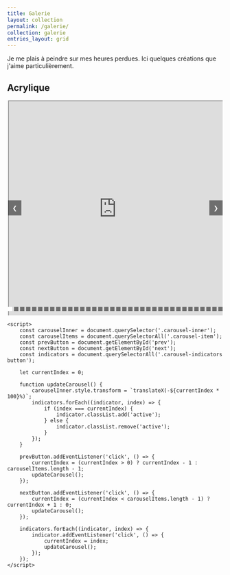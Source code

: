 ```yaml
---
title: Galerie
layout: collection
permalink: /galerie/
collection: galerie
entries_layout: grid
---
```


Je me plais à peindre sur mes heures perdues. Ici quelques créations que j'aime particulièrement.

## Acrylique


<html lang="fr">
<head>
    <meta charset="UTF-8">
    <meta name="viewport" content="width=device-width, initial-scale=1.0">
    <title>Carousel avec Lazy Loading</title>
    <style>
        .carousel {
            position: relative;
            width: 500px;
            height: 500px;
            overflow: hidden;
            margin: auto;
        }
        .carousel-inner {
            display: flex;
            width: 100%;
            height: 100%;
            transition: transform 0.5s ease;
        }
        .carousel-item {
            min-width: 100%;
            height: 100%;
        }
        .carousel-item iframe {
            width: 100%;
            height: 100%;
        }
        .carousel-controls {
            position: absolute;
            top: 50%;
            width: 100%;
            display: flex;
            justify-content: space-between;
            transform: translateY(-50%);
        }
        .carousel-controls button {
            background-color: rgba(0, 0, 0, 0.5);
            border: none;
            color: white;
            padding: 10px;
            cursor: pointer;
        }
        .carousel-indicators {
            position: absolute;
            bottom: 10px;
            width: 100%;
            display: flex;
            justify-content: center;
        }
        .carousel-indicators button {
            background-color: rgba(0, 0, 0, 0.5);
            border: none;
            color: white;
            padding: 5px;
            cursor: pointer;
            margin: 0 2px;
        }
        .carousel-indicators button.active {
            background-color: white;
            color: black;
        }
    </style>
</head>
<body>
    <div class="carousel">
        <div class="carousel-inner">
            <div class="carousel-item">
                <iframe loading="lazy" src="https://drive.google.com/file/d/1qzU4GJUEsXDQA7ZPyKa6WJJX2oC7iFrI/preview" title="Squeegee swipe 4 (toile 40 x 40).heic"></iframe>
            </div>
            <div class="carousel-item">
                <iframe loading="lazy" src="https://drive.google.com/file/d/1udqgpjZKfTq5f7EUYEzyA-sFx13YebQV/preview"></iframe>
            </div>
            <div class="carousel-item">
                <iframe loading="lazy" src="https://drive.google.com/file/d/1cNLveEmEDr0elVbS4JxG1CTXAHq4RGnC/preview"></iframe>
            </div>
            <div class="carousel-item">
                <iframe loading="lazy" src="https://drive.google.com/file/d/1USEljVwcWTb1FYSNcoLCZbsqCgtL76hA/preview"></iframe>
            </div>
            <div class="carousel-item">
                <iframe loading="lazy" src="https://drive.google.com/file/d/1INsEnUjB3MEL1CYF0pwq3XgJki7mLYIi/preview" title="Cardboard pull 4 - Fluorescent (CE 21 x 30).heic"></iframe>
            </div>
            <!--
            <div class="carousel-item">
                <iframe loading="lazy" src="https://drive.google.com/file/d/1fNgU0reOz7Cqd4yQIXkQBx1Vk2G_C0-R/preview" title="Cardboard pull 6.heic"></iframe>
            </div>
            -->
            <div class="carousel-item">
                <iframe loading="lazy" src="https://drive.google.com/file/d/1Ae52NCcpynB29mIGXB7_uRpfS3U6MCdu/preview" title="Cardboard pull 8 (toile 40 x 50).heic"></iframe>
            </div>
            <!--
            <div class="carousel-item">
                <iframe loading="lazy" src="https://drive.google.com/file/d/1bzcES1Lh90mDuexcZmCb0W0Bmsy3RI-X/preview" title="Cardboard pull 9 - Butterfly (toile 40 x 50).heic"></iframe>
            </div>
            -->
            <div class="carousel-item">
                <iframe loading="lazy" src="https://drive.google.com/file/d/1BNILMiH8bKWKX1WJdQh9U3A0m6qHQcjk/preview" title="Cardboard swipe 1 (CE 21 x 30).heic"></iframe>
            </div>
            <div class="carousel-item">
                <iframe loading="lazy" src="https://drive.google.com/file/d/1fNBxvhyV4XPppI9DPs2dzG6F-PpzUvdS/preview" title="Chaotic pour 2 (toile 40 x 40).heic"></iframe>
            </div>
            <div class="carousel-item">
                <iframe loading="lazy" src="https://drive.google.com/file/d/1VM_O09YhvGyG7eX5B8Qag4uJkAjxhch2/preview" title="Chaotic pour 3 - Rose et mauve (toile 40 x 40).heic"></iframe>
            </div>
            <!--
            <div class="carousel-item">
                <iframe loading="lazy" src="https://drive.google.com/file/d/1wBXJjhOXYgoUXfGtH3IUrydU1K3QG0HP/preview" title="Chaotique pour 1 (toile 20 x 20).heic"></iframe>
            </div>
            -->
            <div class="carousel-item">
                <iframe loading="lazy" src="https://drive.google.com/file/d/150hKglGTN3-R_7po5riJjCS6aFLQprx9/preview" title="Couteau 1 (toile 40 x 40).heic"></iframe>
            </div>
            <div class="carousel-item">
                <iframe loading="lazy" src="https://drive.google.com/file/d/1LpOfI5D9pJ6IhEuQzEAC_4G6CvCrBptE/preview" title="Couteau 2 (CE 20 x 20).heic"></iframe>
            </div>
            <div class="carousel-item">
                <iframe loading="lazy" src="https://drive.google.com/file/d/1t9AM-XCmKHm8SxtNsngRn16aoz8QfikT/preview" title="Couteau 3 (CE 20 x 20).heic"></iframe>
            </div>
            <div class="carousel-item">
                <iframe loading="lazy" src="https://drive.google.com/file/d/154lOeXsuTq3ITvtOgI2gAv1W-4wlsZ9B/preview" ></iframe>
            </div>
            <div class="carousel-item">
                <iframe loading="lazy" src="https://drive.google.com/file/d/1F8qsLRtuy91Yk6fZkqTVHxr_LsCinSlp/preview" ></iframe>
            </div>
            <div class="carousel-item">
                <iframe loading="lazy" src="https://drive.google.com/file/d/1GxBLbnp4YrCnfrymS29JCkk_wXRVsLld/preview" title="Flip cup 1 - Géode onirique (toile 40 x 40).heic"></iframe>
            </div>
            <!--
            <div class="carousel-item">
                <iframe loading="lazy" src="https://drive.google.com/file/d/1qKQHPkB85uvqHLa8oL8jrXXhDHViYq64/preview" title="Flip cup 2 - Oniroi (toile 40 x 40).heic"></iframe>
            </div>
            <div class="carousel-item">
                <iframe loading="lazy" src="https://drive.google.com/file/d/1LX5HCV4psmm4xxKJYQf-MCDVP6uWEbnN/preview" title="Flower pour 1 (toile 20 x 20).heic"></iframe>
            </div>
            <div class="carousel-item">
                <iframe loading="lazy" src="https://drive.google.com/file/d/1G48JSfgraW_w59fN5rWFYfCg4EXx9W8V/preview" title="Flower pour 3 - Centrifugé (toile 20 x 20).heic"></iframe>
            </div>
            <div class="carousel-item">
                <iframe loading="lazy" src="https://drive.google.com/file/d/1G5gf2yEmV8pG8zWnKBfUBIFxk-yTRmch/preview" title="Flower pour 4 (toile 40 x 40).heic"></iframe>
            </div>
            -->
            <div class="carousel-item">
                <iframe loading="lazy" src="https://drive.google.com/file/d/1zkXTTEShJ85LoZ8NorPH9_tzJZr_QBaZ/preview" title="Mix arc-en-ciel 1 (toile 20 x 20).heic"></iframe>
            </div>
            <!--
            <div class="carousel-item">
                <iframe loading="lazy" src="https://drive.google.com/file/d/1Z4_TdhjxeW8v8zJTkuVNlw7lajZPN-8J/preview" title="Mix arc-en-ciel 3 (toile 20 x 20).heic"></iframe>
            </div>
            <div class="carousel-item">
                <iframe loading="lazy" src="https://drive.google.com/file/d/1Vy277BRddI0LgNKlpX2SllqdrHNgc2k_/preview" title="Mix arc-en-ciel 4 (toile 30 x 30).heic"></iframe>
            </div>
            -->
            <div class="carousel-item">
                <iframe loading="lazy" src="https://drive.google.com/file/d/1duI87n9ZxEGvqrdX-p1sZox4sH36aDwB/preview" title="Squeegee swipe 1 .heic"></iframe>
            </div>
            <div class="carousel-item">
                <iframe loading="lazy" src="https://drive.google.com/file/d/1m5f7i8b6NI4zGvD8Tq6Q3z5ssfUbREad/preview" title="Squeegee swipe 3 (CE 20 x 20).heic"></iframe>
            </div>
            <div class="carousel-item">
                <iframe loading="lazy" src="https://drive.google.com/file/d/1T0eCzwR_cnggGhCI1Nyfvzv8lJtTYEhQ/preview" title="Squeegee swipe 3 (toile 40 x 40).heic"></iframe>
            </div>
            <div class="carousel-item">
                <iframe loading="lazy" src="https://drive.google.com/file/d/11Ly-vJiB1BxAiS_l304TeShQR3uB3XFy/preview" title="Straight pour 1 - Ciel nuageux (toile 40 x 40).heic"></iframe>
            </div>
            <div class="carousel-item">
                <iframe loading="lazy" src="https://drive.google.com/file/d/1kzIoW4W0dapeRpknbBwmMKtjFLr-Ke6y/view?usp=drive_link/preview" ></iframe>
            </div>
            <div class="carousel-item">
                <iframe loading="lazy" src="https://drive.google.com/file/d/186FZqYGxQQ6VSruiUmnNWGLH5wvbggoi/preview" title="Straight pour 7 (toile 40 x 40).heic"></iframe>
            </div>
            <div class="carousel-item">
                <iframe loading="lazy" src="https://drive.google.com/file/d/1E0-0tLQoG8ywRxCkT9my-07O-wzpfFLD/preview" title="Géométrique 2 (CE 20 x 20).heic"></iframe>
            </div>
            <div class="carousel-item">
                <iframe loading="lazy" src="https://drive.google.com/file/d/1jfwWYWx21eqiHQIsacpyGp24VWP6ORw-/preview" title="Puddle pour 1 - Colorful (toile 20 x 20).heic"></iframe>
            </div>
            <div class="carousel-item">
                <iframe loading="lazy" src="https://drive.google.com/file/d/1_UVtOHtTDLjnFbCFae1dKi6kLpNzbYlu/preview" title="Puddle pour 2 (toile 40 x 40).heic"></iframe>
            </div>
        </div>
        <div class="carousel-controls">
            <button id="prev">❮</button>
            <button id="next">❯</button>
        </div>
        <div class="carousel-indicators">
            <button class="active" data-slide="0"></button>
            <button data-slide="1"></button>
            <button data-slide="2"></button>
            <button data-slide="3"></button>
            <button data-slide="4"></button>
            <button data-slide="5"></button>
            <button data-slide="6"></button>
            <button data-slide="7"></button>
            <button data-slide="8"></button>
            <button data-slide="9"></button>
            <button data-slide="10"></button>
            <button data-slide="11"></button>
            <button data-slide="12"></button>
            <button data-slide="13"></button>
            <button data-slide="14"></button>
            <button data-slide="15"></button>
            <button data-slide="16"></button>
            <button data-slide="17"></button>
            <button data-slide="18"></button>
            <button data-slide="19"></button>
            <button data-slide="20"></button>
            <button data-slide="21"></button>
            <button data-slide="22"></button>
            <button data-slide="23"></button>
            <button data-slide="24"></button>
            <button data-slide="25"></button>
            <button data-slide="26"></button>
            <button data-slide="27"></button>
            <button data-slide="28"></button>
            <button data-slide="29"></button>
            <button data-slide="30"></button>
            <button data-slide="31"></button>
            <button data-slide="32"></button>
            <button data-slide="33"></button>
            <button data-slide="34"></button>
            <button data-slide="35"></button>
        </div>
    </div>

    <script>
        const carouselInner = document.querySelector('.carousel-inner');
        const carouselItems = document.querySelectorAll('.carousel-item');
        const prevButton = document.getElementById('prev');
        const nextButton = document.getElementById('next');
        const indicators = document.querySelectorAll('.carousel-indicators button');

        let currentIndex = 0;

        function updateCarousel() {
            carouselInner.style.transform = `translateX(-${currentIndex * 100}%)`;
            indicators.forEach((indicator, index) => {
                if (index === currentIndex) {
                    indicator.classList.add('active');
                } else {
                    indicator.classList.remove('active');
                }
            });
        }

        prevButton.addEventListener('click', () => {
            currentIndex = (currentIndex > 0) ? currentIndex - 1 : carouselItems.length - 1;
            updateCarousel();
        });

        nextButton.addEventListener('click', () => {
            currentIndex = (currentIndex < carouselItems.length - 1) ? currentIndex + 1 : 0;
            updateCarousel();
        });

        indicators.forEach((indicator, index) => {
            indicator.addEventListener('click', () => {
                currentIndex = index;
                updateCarousel();
            });
        });
    </script>
</body>

<!--
</html>


## Aquarelle 

<html lang="fr">
<head>
    <meta charset="UTF-8">
    <meta name="viewport" content="width=device-width, initial-scale=1.0">
    <title>Carousel avec Lazy Loading</title>
    <style>
        .carousel {
            position: relative;
            width: 500px;
            height: 500px;
            overflow: hidden;
            margin: auto;
        }
        .carousel-inner {
            display: flex;
            width: 100%;
            height: 100%;
            transition: transform 0.5s ease;
        }
        .carousel-item {
            min-width: 100%;
            height: 100%;
        }
        .carousel-item iframe {
            width: 100%;
            height: 100%;
        }
        .carousel-controls {
            position: absolute;
            top: 50%;
            width: 100%;
            display: flex;
            justify-content: space-between;
            transform: translateY(-50%);
        }
        .carousel-controls button {
            background-color: rgba(0, 0, 0, 0.5);
            border: none;
            color: white;
            padding: 10px;
            cursor: pointer;
        }
        .carousel-indicators {
            position: absolute;
            bottom: 10px;
            width: 100%;
            display: flex;
            justify-content: center;
        }
        .carousel-indicators button {
            background-color: rgba(0, 0, 0, 0.5);
            border: none;
            color: white;
            padding: 5px;
            cursor: pointer;
            margin: 0 2px;
        }
        .carousel-indicators button.active {
            background-color: white;
            color: black;
        }
    </style>
</head>
<body>
    <div class="carousel">
        <div class="carousel-inner">
            <div class="carousel-item">
                <iframe loading="lazy" src="https://drive.google.com/file/d/1-FtJoAzL-0kRd5pPRp_4yQ8DTw_XVEdI/preview" title="Abstrait 1.jpg"></iframe>
            </div>
            <div class="carousel-item">
                <iframe loading="lazy" src="https://drive.google.com/file/d/14mWClvtXYY7JcQzMXInq6RaxziwCxI-5/preview" title="Abstrait 2.jpg"></iframe>
            </div>
            <div class="carousel-item">
                <iframe loading="lazy" src="https://drive.google.com/file/d/1xEJgUO2a3NTqZVv85LmdB7bNPpygZm9X/preview" title="Arbre 4 - Baies brillantes.jpg"></iframe>
            </div>
            <div class="carousel-item">
                <iframe loading="lazy" src="https://drive.google.com/file/d/1K2hBEl24cJ3mLcvzZipLtZW2Oy7OgUDQ/preview" title="Arbre 5 - Arbre de vie.jpg"></iframe>
            </div>
            <div class="carousel-item">
                <iframe loading="lazy" src="https://drive.google.com/file/d/1YqfJm6PjMnQ0bkvUYPGixdiyf8vnb6-a/preview" title="Arbre 6 - Cerisier en fleur, cassant le cadre (cadeau Marie Pezé).jpg"></iframe>
            </div>
            <div class="carousel-item">
                <iframe loading="lazy" src="https://drive.google.com/file/d/1IFBbrx2f4s25AYOmDq6wx3L1qsSoubrM/preview" title="Arbre 7 - Ca commence par une branche.jpg"></iframe>
            </div>
            <div class="carousel-item">
                <iframe loading="lazy" src="https://drive.google.com/file/d/1w039ggrVgEdtg99QdHVQ8hL6s0amuEQ3/preview" title="Branche 1.jpg"></iframe>
            </div>
            <div class="carousel-item">
                <iframe loading="lazy" src="https://drive.google.com/file/d/1x_raMDAQVuNj7VTfUGD8isExgtUecJmk/preview" title="Ballons 1.jpg"></iframe>
            </div>
            <div class="carousel-item">
                <iframe loading="lazy" src="https://drive.google.com/file/d/19_7oZp30o37o7VqLlC6Ql7ot9DhTILWT/preview" title="Bouquet 6.jpg"></iframe>
            </div>
            <div class="carousel-item">
                <iframe loading="lazy" src="https://drive.google.com/file/d/1-W1W6vYCsmbUsIX5X70uQL6QA1o0RA5T/preview" title="Carrés 2.png"></iframe>
            </div>
            <div class="carousel-item">
                <iframe loading="lazy" src="https://drive.google.com/file/d/1Vymvrvfr8aacgmRGPzPHeCfWP-VMWupE/preview" title="Cercle 12.jpg"></iframe>
            </div>
            <div class="carousel-item">
                <iframe loading="lazy" src="https://drive.google.com/file/d/1In8KBy_xaFARdmVU5waXk5qORsoxdnqH/preview" title="Ciel étoilé 1 - Makes me dream.jpg"></iframe>
            </div>
            <div class="carousel-item">
                <iframe loading="lazy" src="https://drive.google.com/file/d/1jxbNjmmxGQ3HRt4Po7KX_f7JjgfdzguL/preview" title="Ciel étoilé 11 - It makes me free.jpg"></iframe>
            </div>
            <div class="carousel-item">
                <iframe loading="lazy" src="https://drive.google.com/file/d/1mtvCPIv_aBxBtjAIbEGtpEFdx4pj3O6w/preview" title="Ciel étoilé 7 - La nuit est toujours étoilée.jpg"></iframe>
            </div>
            <div class="carousel-item">
                <iframe loading="lazy" src="https://drive.google.com/file/d/1oMhqqOJoSYozpltt2wFLeuSalnCk8Q5c/preview" title="Ciel étoilé 9 - Mille et une nuits.jpg"></iframe>
            </div>
            <div class="carousel-item">
                <iframe loading="lazy" src="https://drive.google.com/file/d/1M9RgMmAXGV4Qkdp_147Gg8sFAmlbjPcQ/preview" title="Composition en bleu phtalo 1 - Vague (avec des restes de peinture).jpg"></iframe>
            </div>
            <div class="carousel-item">
                <iframe loading="lazy" src="https://drive.google.com/file/d/1aMi342HCXQp3wm3aTlsLQhHzLspmhAR6/preview" title="Composition en bleu phtalo 2 - Double inversion turquoise.jpg"></iframe>
            </div>
            <div class="carousel-item">
                <iframe loading="lazy" src="https://drive.google.com/file/d/1M2vJOJEAHe5lohSEMDIoz_IVjtZfJzOQ/preview" title="Composition en bleu phtalo 3 - Inverser la vapeur.jpg"></iframe>
            </div>
            <div class="carousel-item">
                <iframe loading="lazy" src="https://drive.google.com/file/d/1p0jnZpn6kxpfhRxc_zs9d6WaWxuBfq3r/preview" title="Composition florale 5.jpg"></iframe>
            </div>
            <div class="carousel-item">
                <iframe loading="lazy" src="https://drive.google.com/file/d/15Efc4JF4-nxH8bOzf-tVclPizneRG6gZ/preview" title="Composition florale 7.jpg"></iframe>
            </div>
            <div class="carousel-item">
                <iframe loading="lazy" src="https://drive.google.com/file/d/1OusgsqMwt7liCyHNOJiXCA3lM3rRcWcB/preview" title="Composition florale 8 - Composition en C.jpg"></iframe>
            </div>
            <div class="carousel-item">
                <iframe loading="lazy" src="https://drive.google.com/file/d/1xvnqv4y-670fTO_pvHwR1X0k_4N2zRAf/preview" title="Composition simple.jpg"></iframe>
            </div>
            <div class="carousel-item">
                <iframe loading="lazy" src="https://drive.google.com/file/d/1IwvJ74ULtGGAipEjkI1JrVMDEYVijRjN/preview" title="D’après photo 1 - Centrale nucléaire (cadeau Pierrick).jpg"></iframe>
            </div>
            <div class="carousel-item">
                <iframe loading="lazy" src="https://drive.google.com/file/d/1pCx5FOaHyF_nrd34jFsuHmgMA4v5i6BA/preview" title="De mon imagination 1 - Eglise en été.jpg"></iframe>
            </div>
            <div class="carousel-item">
                <iframe loading="lazy" src="https://drive.google.com/file/d/18bMH8lE6PiEw_-nK8IXW9cN9iG98ybq7/preview" title="De mon imagination 2 - Montgolfière.jpg"></iframe>
            </div>
            <div class="carousel-item">
                <iframe loading="lazy" src="https://drive.google.com/file/d/12g5ksjOArj06Z1EpnWAUwkxpElbJujuq/preview" title="Feuille 1 - Couronne et rose.jpg"></iframe>
            </div>
            <div class="carousel-item">
                <iframe loading="lazy" src="https://drive.google.com/file/d/1tIiVB7J5iBXC7fAL_kG8K307W5oZF3Sf/preview" title="Feuille 2.jpg"></iframe>
            </div>
            <div class="carousel-item">
                <iframe loading="lazy" src="https://drive.google.com/file/d/1gewe6zdKaMz8lSAf2wGK2OOYEoUtQd0s/preview" title="Fleur 43.jpg"></iframe>
            </div>
            <div class="carousel-item">
                <iframe loading="lazy" src="https://drive.google.com/file/d/1JnycRozm7O5hjPU6U2eFV1S28C-Dt1ib/preview" title="Fleur 49.jpg"></iframe>
            </div>
            <div class="carousel-item">
                <iframe loading="lazy" src="https://drive.google.com/file/d/1Zc-2e6TKcUgbzHEHp7BTTuB19N2pmgka/preview" title="Fleur 51.jpg"></iframe>
            </div>
            <div class="carousel-item">
                <iframe loading="lazy" src="https://drive.google.com/file/d/1ohGM0GTizzUGJU6r0FQzRYFk8fYIk7KV/preview" title="Fleur 56.jpg"></iframe>
            </div>
            <div class="carousel-item">
                <iframe loading="lazy" src="https://drive.google.com/file/d/1WCmDVb2mcWxt37mzTYuaB8kqwtu93K2y/preview" title="Fond onirique 1.jpg"></iframe>
            </div>
            <div class="carousel-item">
                <iframe loading="lazy" src="https://drive.google.com/file/d/1hmNdM6KxCpkung1wlhvORGQwTvAy4190/preview" title="Fond onirique 12 - Lavender Haze.jpg"></iframe>
            </div>
            <div class="carousel-item">
                <iframe loading="lazy" src="https://drive.google.com/file/d/13wttFIF1MLPGIEaGPdMMeOFktQwZxvFD/preview" title="Fond onirique 14.jpg"></iframe>
            </div>
            <div class="carousel-item">
                <iframe loading="lazy" src="https://drive.google.com/file/d/1Q1jA-Cdvl9Ojyk14oMwy2zGhdC6O8FTk/preview" title="Fond onirique 2 - Portail vers l'inconnu.jpg"></iframe>
            </div>
            <div class="carousel-item">
                <iframe loading="lazy" src="https://drive.google.com/file/d/1xmR_NrMYTjc451baXR1XhmGmflrhu_i_/preview" title="Fondu 15.jpg"></iframe>
            </div>
            <div class="carousel-item">
                <iframe loading="lazy" src="https://drive.google.com/file/d/1r9gbVl3Z2rrDVKRiwcqzgqeBXhwb8VEt/preview" title="Fondu 2 - Mer, sable et falaise.jpg"></iframe>
            </div>
            <div class="carousel-item">
                <iframe loading="lazy" src="https://drive.google.com/file/d/1Ul9p9S5cbATW7_j1O71cNH7O_u1ixCI1/preview" title="Fondu 3 - Impression soleil levant.jpg"></iframe>
            </div>
            <div class="carousel-item">
                <iframe loading="lazy" src="https://drive.google.com/file/d/1c1cEZBcPCxf79RFmNtQkC99fSXIboRu1/preview" title="Fondu 6 - Du bleu phtalo à l'ocre jaune.jpg"></iframe>
            </div>
            <div class="carousel-item">
                <iframe loading="lazy" src="https://drive.google.com/file/d/1SRqE1DTaXAM1BVECxdlMgU1BqgsX3Kjo/preview" title="Fondu 7 - Là où naissent les étoiles.pdf"></iframe>
            </div>
            <div class="carousel-item">
                <iframe loading="lazy" src="https://drive.google.com/file/d/1c5BVEdOvavAWlHUJxjNin6xp67IadleT/preview" title="Galaxie 1.jpg"></iframe>
            </div>
            <div class="carousel-item">
                <iframe loading="lazy" src="https://drive.google.com/file/d/1Nw89tVZs79alXaYeQ9NMxvDFMpaH3xxM/preview" title="Galaxie 10.jpg"></iframe>
            </div>
            <div class="carousel-item">
                <iframe loading="lazy" src="https://drive.google.com/file/d/1MzR-jN2WbejLdYxitfVauJhuU2mKnpZc/preview" title="Galaxie 3 - Lagonalaxie.jpg"></iframe>
            </div>
            <div class="carousel-item">
                <iframe loading="lazy" src="https://drive.google.com/file/d/1k3oAjjlOoRckvvRp_M9TL_2x2q9Ajmpp/preview" title="Galaxie 9 (Cadeau Mélanie).jpg"></iframe>
            </div>
            <div class="carousel-item">
                <iframe loading="lazy" src="https://drive.google.com/file/d/1Zqowoyx1KHdT7yyzaNGu7n0ah_m6L3ON/preview" title="Gradient 3 - Fleurs.jpg"></iframe>
            </div>
            <div class="carousel-item">
                <iframe loading="lazy" src="https://drive.google.com/file/d/13oRjBPRDjA1N9BqQkAYewEPMY_PsIf9g/preview" title="Jardin naturel 16.jpg"></iframe>
            </div>
            <div class="carousel-item">
                <iframe loading="lazy" src="https://drive.google.com/file/d/1JAZXvGX9L8TelnNlYiSvEp07TsnbufMt/preview" title="Jardin naturel 18.jpg"></iframe>
            </div>
            <div class="carousel-item">
                <iframe loading="lazy" src="https://drive.google.com/file/d/1Q716DqA0WAYjbTcWxdBHjAbV5Xl2NlF4/preview" title="Jardin naturel 19.jpg"></iframe>
            </div>
            <div class="carousel-item">
                <iframe loading="lazy" src="https://drive.google.com/file/d/1UjeB6g5Kjp8bn-pny23QLB5I3_hTUrs9/preview" title="Jardin naturel 20.jpg"></iframe>
            </div>
            <div class="carousel-item">
                <iframe loading="lazy" src="https://drive.google.com/file/d/17mRcyuJAaLEtxt4mx6nWlPhQKNJop6jJ/preview" title="Jardin naturel 8 - Jardin de tulipes 3.jpg"></iframe>
            </div>
            <div class="carousel-item">
                <iframe loading="lazy" src="https://drive.google.com/file/d/1-VFpdxP1uy5VOzrRTRyos2-zynGtDb66/preview" title="Lagon.jpg"></iframe>
            </div>
            <div class="carousel-item">
                <iframe loading="lazy" src="https://drive.google.com/file/d/1a2R2drsKr3dvVULuNkEafduvFUM2_Z3m/preview" title="Lollipop (réservée Shan).jpg"></iframe>
            </div>
            <div class="carousel-item">
                <iframe loading="lazy" src="https://drive.google.com/file/d/1FBB1Iym5HAJEqArtM-q3z1SyY9O7femQ/preview" title="Montagne 6 - à transformer en marques pages.jpg"></iframe>
            </div>
            <div class="carousel-item">
                <iframe loading="lazy" src="https://drive.google.com/file/d/169e_Udgv4ATpPEmhLpzuJG6NBR5n0uz7/preview" title="Montagne 7.jpg"></iframe>
            </div>
            <div class="carousel-item">
                <iframe loading="lazy" src="https://drive.google.com/file/d/16wNVMt9gE_BaxZk5jkezCfr3EPXnRnpx/preview" title="Montagne 8.jpg"></iframe>
            </div>
            <div class="carousel-item">
                <iframe loading="lazy" src="https://drive.google.com/file/d/1cbPpXqusjdFSsL-anW9VMz1l8QU0htfB/preview" title="Montagne 9.jpg"></iframe>
            </div>
            <div class="carousel-item">
                <iframe loading="lazy" src="https://drive.google.com/file/d/1dctVEcfO4HSNjQmCakscx5Aile6tgGxJ/preview" title="Nébuleuse 12 - Fusion.jpg"></iframe>
            </div>
            <div class="carousel-item">
                <iframe loading="lazy" src="https://drive.google.com/file/d/1KKPpbET0LZGFh0c76Lho7F2oUDou2iPZ/preview" title="Nébuleuse 2 - Turquoise.jpg"></iframe>
            </div>
            <div class="carousel-item">
                <iframe loading="lazy" src="https://drive.google.com/file/d/1fQrQqPQBzFBAvJXOhuVg7MBSIByBn6Ww/preview" title="Nébuleuse 4.jpg"></iframe>
            </div>
            <div class="carousel-item">
                <iframe loading="lazy" src="https://drive.google.com/file/d/1zQiqZj41gz01YjikocEesDTKKcZwrM21/preview" title="Nébuleuse 7 - Rose.jpg"></iframe>
            </div>
            <div class="carousel-item">
                <iframe loading="lazy" src="https://drive.google.com/file/d/19SWvacR6mIjC3siBWHW9M_RxcR_lJf3L/preview" title="Nébuleuse 8 - Saint-Valentin.jpg"></iframe>
            </div>
            <div class="carousel-item">
                <iframe loading="lazy" src="https://drive.google.com/file/d/1zfjzfB-2uKKvmmBxDfU70T8tN5a2kkYm/preview" title="Nuages.jpg"></iframe>
            </div>
            <div class="carousel-item">
                <iframe loading="lazy" src="https://drive.google.com/file/d/1lr2NNzOa7Z-DLbvjqs1W7Az7Db5Up0_f/preview" title="Parterre de roses 2.jpg"></iframe>
            </div>
            <div class="carousel-item">
                <iframe loading="lazy" src="https://drive.google.com/file/d/1y-nFQCOZQkV-QRecrbiR7lgjNAsZXC82/preview" title="Perspective 1.jpg"></iframe>
            </div>
            <div class="carousel-item">
                <iframe loading="lazy" src="https://drive.google.com/file/d/1C_hLS8vsnO-As1pfSOzX1y4cYv4ZuEMN/preview" title="Sensation 1 - Parfum floral.jpg"></iframe>
            </div>
            <div class="carousel-item">
                <iframe loading="lazy" src="https://drive.google.com/file/d/1tudC1l7DS_DJ0KZjF2nRZq7oYmzYHkVM/preview" title="Silhouettes 1.heic"></iframe>
            </div>
            <div class="carousel-item">
                <iframe loading="lazy" src="https://drive.google.com/file/d/116-5ZoXac9OgUxFmB0EYIUptxouK6mVo/preview" title="Silhouettes 10.jpg"></iframe>
            </div>
            <div class="carousel-item">
                <iframe loading="lazy" src="https://drive.google.com/file/d/1dBNbB1CaRyBFhtnkvM-4mYwKcbyrkT-Z/preview" title="Silhouettes 7.jpg"></iframe>
            </div>
        </div>
        <div class="carousel-controls">
            <button id="prev">❮</button>
            <button id="next">❯</button>
        </div>
        <div class="carousel-indicators">
            <button class="active" data-slide="0"></button>
            <button data-slide="1"></button>
            <button data-slide="2"></button>
            <button data-slide="3"></button>
            <button data-slide="4"></button>
            <button data-slide="5"></button>
            <button data-slide="6"></button>
            <button data-slide="7"></button>
            <button data-slide="8"></button>
            <button data-slide="9"></button>
            <button data-slide="10"></button>
            <button data-slide="11"></button>
            <button data-slide="12"></button>
            <button data-slide="13"></button>
            <button data-slide="14"></button>
            <button data-slide="15"></button>
            <button data-slide="16"></button>
            <button data-slide="17"></button>
            <button data-slide="18"></button>
            <button data-slide="19"></button>
            <button data-slide="20"></button>
            <button data-slide="21"></button>
            <button data-slide="22"></button>
            <button data-slide="23"></button>
            <button data-slide="24"></button>
            <button data-slide="25"></button>
            <button data-slide="26"></button>
            <button data-slide="27"></button>
            <button data-slide="28"></button>
            <button data-slide="29"></button>
            <button data-slide="30"></button>
            <button data-slide="31"></button>
            <button data-slide="32"></button>
            <button data-slide="33"></button>
            <button data-slide="34"></button>
            <button data-slide="35"></button>
            <button data-slide="36"></button>
            <button data-slide="37"></button>
            <button data-slide="38"></button>
            <button data-slide="39"></button>
            <button data-slide="40"></button>
            <button data-slide="41"></button>
            <button data-slide="42"></button>
            <button data-slide="43"></button>
            <button data-slide="44"></button>
            <button data-slide="45"></button>
            <button data-slide="46"></button>
            <button data-slide="47"></button>
            <button data-slide="48"></button>
            <button data-slide="49"></button>
            <button data-slide="50"></button>
            <button data-slide="51"></button>
            <button data-slide="52"></button>
            <button data-slide="53"></button>
            <button data-slide="54"></button>
            <button data-slide="55"></button>
            <button data-slide="56"></button>
            <button data-slide="57"></button>
            <button data-slide="58"></button>
            <button data-slide="59"></button>
            <button data-slide="60"></button>
        </div>
    </div>

    <script>
        const carouselInner = document.querySelector('.carousel-inner');
        const carouselItems = document.querySelectorAll('.carousel-item');
        const prevButton = document.getElementById('prev');
        const nextButton = document.getElementById('next');
        const indicators = document.querySelectorAll('.carousel-indicators button');

        let currentIndex = 0;

        function updateCarousel() {
            carouselInner.style.transform = `translateX(-${currentIndex * 100}%)`;
            indicators.forEach((indicator, index) => {
                if (index === currentIndex) {
                    indicator.classList.add('active');
                } else {
                    indicator.classList.remove('active');
                }
            });
        }

        prevButton.addEventListener('click', () => {
            currentIndex = (currentIndex > 0) ? currentIndex - 1 : carouselItems.length - 1;
            updateCarousel();
        });

        nextButton.addEventListener('click', () => {
            currentIndex = (currentIndex < carouselItems.length - 1) ? currentIndex + 1 : 0;
            updateCarousel();
        });

        indicators.forEach((indicator, index) => {
            indicator.addEventListener('click', () => {
                currentIndex = index;
                updateCarousel();
            });
        });
    </script>
</body>
</html>

## Carte de voeux

<html lang="fr">
<head>
    <meta charset="UTF-8">
    <meta name="viewport" content="width=device-width, initial-scale=1.0">
    <title>Carousel avec Lazy Loading</title>
    <style>
        .carousel {
            position: relative;
            width: 500px;
            height: 500px;
            overflow: hidden;
            margin: auto;
        }
        .carousel-inner {
            display: flex;
            width: 100%;
            height: 100%;
            transition: transform 0.5s ease;
        }
        .carousel-item {
            min-width: 100%;
            height: 100%;
        }
        .carousel-item iframe {
            width: 100%;
            height: 100%;
        }
        .carousel-controls {
            position: absolute;
            top: 50%;
            width: 100%;
            display: flex;
            justify-content: space-between;
            transform: translateY(-50%);
        }
        .carousel-controls button {
            background-color: rgba(0, 0, 0, 0.5);
            border: none;
            color: white;
            padding: 10px;
            cursor: pointer;
        }
        .carousel-indicators {
            position: absolute;
            bottom: 10px;
            width: 100%;
            display: flex;
            justify-content: center;
        }
        .carousel-indicators button {
            background-color: rgba(0, 0, 0, 0.5);
            border: none;
            color: white;
            padding: 5px;
            cursor: pointer;
            margin: 0 2px;
        }
        .carousel-indicators button.active {
            background-color: white;
            color: black;
        }
    </style>
</head>
<body>
    <div class="carousel">
        <div class="carousel-inner">
            <div class="carousel-item">
                <iframe loading="lazy" src="https://drive.google.com/file/d/1-vCFRQoR9onBp0J2rUp0rjpGYpH9SM41/preview" title="Carte de voeux - Bloom.jpg"></iframe>
            </div>
            <div class="carousel-item">
                <iframe loading="lazy" src="https://drive.google.com/file/d/1UuhXpWisJDKODkMApstSJ8zLsx1MQim_/preview" title="Carte de voeux - Bulles.jpg"></iframe>
            </div>
            <div class="carousel-item">
                <iframe loading="lazy" src="https://drive.google.com/file/d/1T8EyrWqZZymELqD7psiCiwCzPHOjkMDr/preview" title="Carte de voeux - Décoration abstraite 1.jpg"></iframe>
            </div>
            <div class="carousel-item">
                <iframe loading="lazy" src="https://drive.google.com/file/d/1SBew-9IEh1nxWztR56LNKUtTegq_BoAq/preview" title="Carte de voeux - Saint Valentin 1.jpg"></iframe>
            </div>
            <div class="carousel-item">
                <iframe loading="lazy" src="https://drive.google.com/file/d/1j9jsn5UQMpgYDWfgH7Dmm2BeMXaHrJc8/preview" title="Carte de voeux - Saint Valentin 2.jpg"></iframe>
            </div>
            <div class="carousel-item">
                <iframe loading="lazy" src="https://drive.google.com/file/d/1LUSAACMu5oYw8WmqL_kelDG5asj5XXNF/preview" title="Carte de voeux - Spring.jpg"></iframe>
            </div>
            <div class="carousel-item">
                <iframe loading="lazy" src="https://drive.google.com/file/d/1Z08HKcKQsFRK66EIpYopJ1KCrPfYcXwo/preview" title="Carte de voeux - Tulipes.jpg"></iframe>
            </div>
            <div class="carousel-item">
                <iframe loading="lazy" src="https://drive.google.com/file/d/1NG4zDro5iegGi1s6CXWUDWaWKfu7tWuU/preview" title="Faire-part 1.jpg"></iframe>
            </div>
            <div class="carousel-item">
                <iframe loading="lazy" src="https://drive.google.com/file/d/1ryXCTwY3n2r6T5p8Sw12anP8JKAtyktV/preview" title="Faire-part 2.jpg"></iframe>
            </div>
            <div class="carousel-item">
                <iframe loading="lazy" src="https://drive.google.com/file/d/1fHtTT62toOgzjhJJVOxJxTCn05-EoDQZ/preview" title="Faire-part 3.jpg"></iframe>
            </div>
        </div>
        <div class="carousel-controls">
            <button id="prev1">❮</button>
            <button id="next1">❯</button>
        </div>
        <div class="carousel-indicators">
            <button class="active" data-slide="0"></button>
            <button data-slide="1"></button>
            <button data-slide="2"></button>
            <button data-slide="3"></button>
            <button data-slide="4"></button>
            <button data-slide="5"></button>
            <button data-slide="6"></button>
            <button data-slide="7"></button>
            <button data-slide="8"></button>
            <button data-slide="9"></button>
        </div>
    </div>

    <script>
        const carouselInner1 = document.querySelector('.carousel-inner');
        const carouselItems1 = document.querySelectorAll('.carousel-item');
        const prevButton1 = document.getElementById('prev1');
        const nextButton1 = document.getElementById('next1');
        const indicators1 = document.querySelectorAll('.carousel-indicators button');

        let currentIndex1 = 0;

        function updateCarousel1() {
            carouselInner1.style.transform = `translateX(-${currentIndex1 * 100}%)`;
            indicators1.forEach((indicator, index) => {
                if (index === currentIndex1) {
                    indicator.classList.add('active');
                } else {
                    indicator.classList.remove('active');
                }
            });
        }

        prevButton1.addEventListener('click', () => {
            currentIndex1 = (currentIndex1 > 0) ? currentIndex1 - 1 : carouselItems1.length - 1;
            updateCarousel1();
        });

        nextButton1.addEventListener('click', () => {
            currentIndex1 = (currentIndex1 < carouselItems1.length - 1) ? currentIndex1 + 1 : 0;
            updateCarousel1();
        });

        indicators1.forEach((indicator, index) => {
            indicator.addEventListener('click', () => {
                currentIndex1 = index;
                updateCarousel1();
            });
        });
    </script>
</body>
</html>-->
